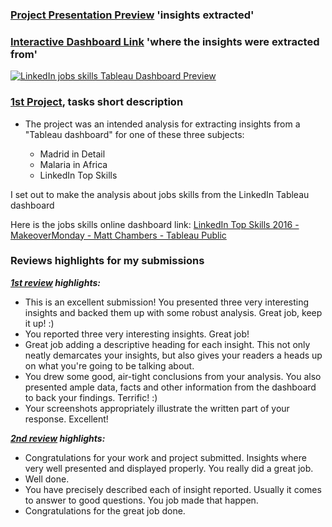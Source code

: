 ### [Project Presentation Preview](https://github.com/Mostafa-At-GitHub/Udacity-Marketing-Analytics-Nanodegree_-_MyProjects/blob/main/1st%20proj%20-%20%20LinkedIn%20jobs%20skills%20Tableau%20dashboard%20insights/1ST%20PROJECT%20Working%20with%20Data%20-%20LinkedIn%20Top%20Skills%20Insights%20-%202nd%20submission.pdf) 'insights extracted'
### [Interactive Dashboard Link](https://public.tableau.com/profile/matt.chambers#!/vizhome/LinkedInTopSkills2016-MakeoverMonday/LinkedInTopSkills2016-MakeoverMonday) 'where the insights were extracted from'
[![LinkedIn jobs skills Tableau Dashboard Preview](https://github.com/Mostafa-At-GitHub/Udacity-Marketing-Analytics-Nanodegree_-_MyProjects/blob/main/1st%20proj%20-%20%20LinkedIn%20jobs%20skills%20Tableau%20dashboard%20insights/linkedintopskills.png "LinkedIn jobs skills Tableau Dashboard Preview")](https://public.tableau.com/profile/matt.chambers#!/vizhome/LinkedInTopSkills2016-MakeoverMonday/LinkedInTopSkills2016-MakeoverMonday)
### [1st Project](https://github.com/Mostafa-At-GitHub/Udacity-Marketing-Analytics-Nanodegree_-_MyProjects/blob/main/1st%20proj%20-%20%20LinkedIn%20jobs%20skills%20Tableau%20dashboard%20insights/1ST%20PROJECT%20Working%20with%20Data%20-%20LinkedIn%20Top%20Skills%20Insights%20-%202nd%20submission.pdf), tasks short description

- The project was an intended analysis for extracting insights from a "Tableau dashboard" for one of these  three subjects: 

   - Madrid in Detail
   - Malaria in Africa
   - LinkedIn Top Skills

 I set out to make the analysis about jobs skills from the LinkedIn Tableau dashboard

Here is the jobs skills online dashboard link: [LinkedIn Top Skills 2016 - MakeoverMonday - Matt Chambers - Tableau Public](https://public.tableau.com/profile/matt.chambers#!/vizhome/LinkedInTopSkills2016-MakeoverMonday/LinkedInTopSkills2016-MakeoverMonday)

### Reviews highlights for my submissions

*__[1st review](https://github.com/Mostafa-At-GitHub/Udacity-Marketing-Analytics-Nanodegree_-_MyProjects/blob/main/1st%20proj%20-%20%20LinkedIn%20jobs%20skills%20Tableau%20dashboard%20insights/Udacity%20Detailed%20Reviews/1st%20Udacity%20Review%20-%201%20specification%20requires%20changes.pdf) highlights:__*

- This is an excellent submission! You presented three very interesting insights and backed them up with some robust analysis. Great job,
keep it up! :)
- You reported three very interesting insights. Great job!
- Great job adding a descriptive heading for each insight. This not only neatly demarcates your insights, but
also gives your readers a heads up on what you're going to be talking about.
- You drew some good, air-tight conclusions from your analysis. You also presented ample data, facts and other
information from the dashboard to back your findings. Terrific! :)
- Your screenshots appropriately illustrate the written part of your response. Excellent!

*__[2nd review](https://github.com/Mostafa-At-GitHub/Udacity-Marketing-Analytics-Nanodegree_-_MyProjects/blob/main/1st%20proj%20-%20%20LinkedIn%20jobs%20skills%20Tableau%20dashboard%20insights/Udacity%20Detailed%20Reviews/2nd%20Udacity%20Review%20-%20Meets%20Specifications.pdf) highlights:__*

- Congratulations for your work and project submitted. Insights where very well presented and displayed properly. You really did a great
job.
- Well done.
- You have precisely described each of insight reported. Usually it comes to answer to good questions. You job
made that happen.
- Congratulations for the great job done.
